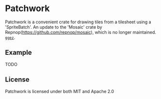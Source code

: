 # Patchwork
Patchwork is a convenient crate for drawing tiles from a tilesheet using 
a 'SpriteBatch'.
An update to the 'Mosaic' crate by Repnop(https://github.com/repnop/mosaic),
which is no longer maintained.
[`ggez`](https://crates.io/crates/ggez).

## Example
TODO

## License
Patchwork is licensed under both MIT and Apache 2.0
